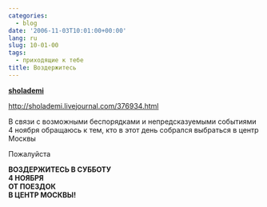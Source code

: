 ```yaml
---
categories:
  - blog
date: '2006-11-03T10:01:00+00:00'
lang: ru
slug: 10-01-00
tags:
  - приходящие к тебе
title: Воздержитесь
---
```




[**sholademi**](http://sholademi.livejournal.com/)

<http://sholademi.livejournal.com/376934.html>  

В связи с возможными беспорядками и непредсказуемыми событиями 4 ноября обращаюсь к тем, кто в этот день собрался выбраться в центр Москвы  
  
Пожалуйста  
  
**ВОЗДЕРЖИТЕСЬ В СУББОТУ  
4 НОЯБРЯ  
ОТ ПОЕЗДОК  
В ЦЕНТР МОСКВЫ!**